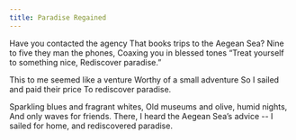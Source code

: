```yaml
---
title: Paradise Regained
---
```

Have you contacted the agency
That books trips to the Aegean Sea?
Nine to five they man the phones,
Coaxing you in blessed tones
“Treat yourself to something nice,
Rediscover paradise.”

This to me seemed like a venture
Worthy of a small adventure
So I sailed and paid their price
To rediscover paradise.

Sparkling blues and fragrant whites,
Old museums and olive, humid nights,
And only waves for friends.
There, I heard the Aegean Sea’s advice --
I sailed for home, and rediscovered paradise.
